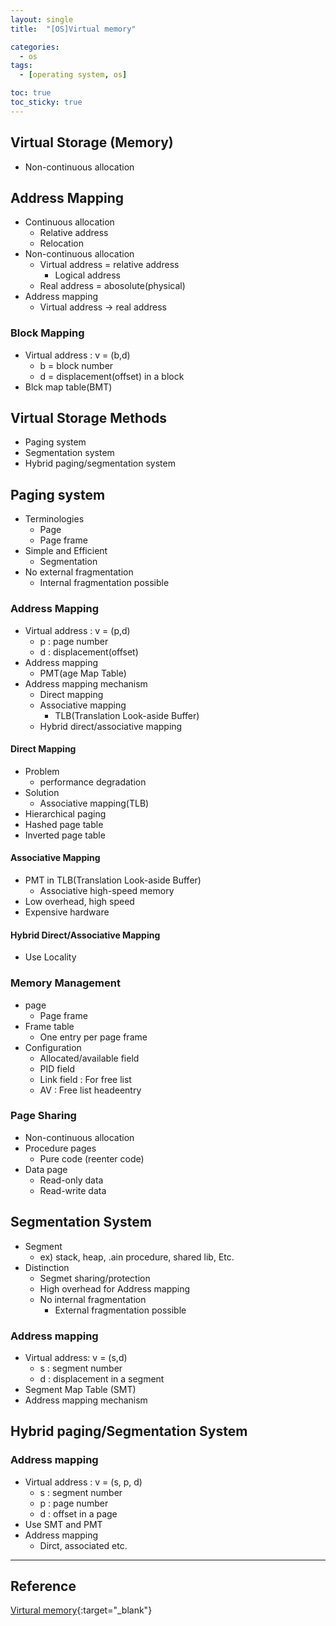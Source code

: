 ```yaml
---
layout: single
title:  "[OS]Virtual memory"

categories:
  - os
tags:
  - [operating system, os]

toc: true
toc_sticky: true
---
```


## Virtual Storage (Memory)
- Non-continuous allocation

## Address Mapping
- Continuous allocation
    - Relative address
    - Relocation
- Non-continuous allocation
    - Virtual address = relative address
        - Logical address
    - Real address = abosolute(physical)
- Address mapping
    - Virtual address -> real address

### Block Mapping
- Virtual address : v = (b,d)
    - b = block number
    - d = displacement(offset) in a block
- Blck map table(BMT)

## Virtual Storage Methods
- Paging system
- Segmentation system
- Hybrid paging/segmentation system

## Paging system
- Terminologies
    - Page
    - Page frame
- Simple and Efficient
    - Segmentation
- No external fragmentation
    - Internal fragmentation possible
### Address Mapping
- Virtual address : v = (p,d)
    - p : page number
    - d : displacement(offset)
- Address mapping
    - PMT(age Map Table)
- Address mapping mechanism
    - Direct mapping
    - Associative mapping
        - TLB(Translation Look-aside Buffer)
    - Hybrid direct/associative mapping

#### Direct Mapping
- Problem
    - performance degradation
- Solution
    - Associative mapping(TLB)
- Hierarchical paging
- Hashed page table
- Inverted page table

#### Associative Mapping
- PMT in TLB(Translation Look-aside Buffer)
    - Associative high-speed memory
- Low overhead, high speed
- Expensive hardware

#### Hybrid Direct/Associative Mapping
- Use Locality

### Memory Management
- page
    - Page frame
- Frame table
    - One entry per page frame
- Configuration
    - Allocated/available field
    - PID field
    - Link field : For free list
    - AV : Free list headeentry

### Page Sharing
- Non-continuous allocation
- Procedure pages
    - Pure code (reenter code)
- Data page
    - Read-only data
    - Read-write data

## Segmentation System
- Segment
    - ex) stack, heap, .ain procedure, shared lib, Etc.
- Distinction
    - Segmet sharing/protection
    - High overhead for Address mapping
    - No internal fragmentation
        - External fragmentation possible

### Address mapping
- Virtual address: v = (s,d)
    - s : segment number
    - d : displacement in a segment
- Segment Map Table (SMT)
- Address mapping mechanism

## Hybrid paging/Segmentation System
### Address mapping
- Virtual address : v = (s, p, d)
    - s : segment number
    - p : page number
    - d : offset in a page
- Use SMT and PMT
- Address mapping
    - Dirct, associated etc.

---
## Reference
[Virtural memory](https://hpclab.tistory.com/1?category=887083){:target="_blank"}